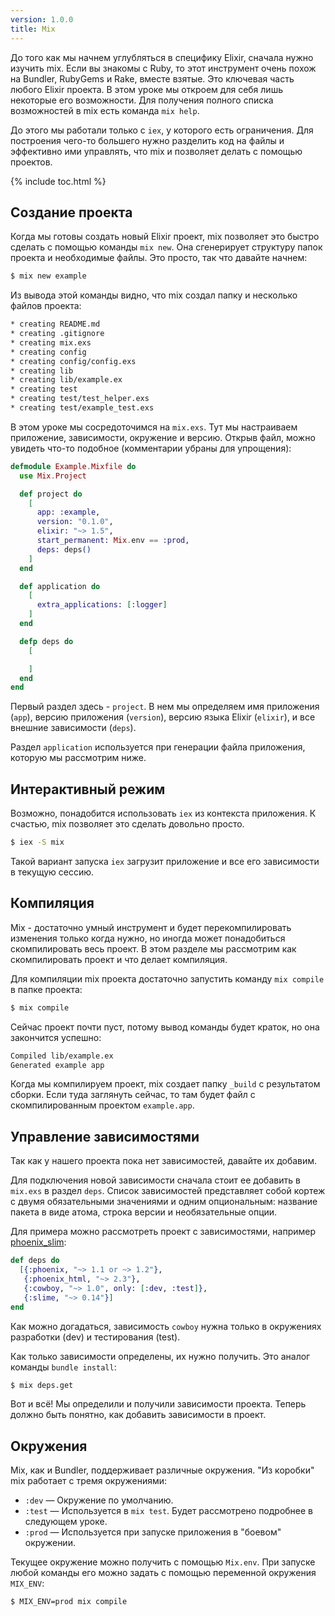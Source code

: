 ```yaml
---
version: 1.0.0
title: Mix
---
```


До того как мы начнем углубляться в специфику Elixir, сначала нужно изучить mix. Если вы знакомы с Ruby, то этот инструмент очень похож на Bundler, RubyGems и Rake, вместе взятые. Это ключевая часть любого Elixir проекта. В этом уроке мы откроем для себя лишь некоторые его возможности. Для получения полного списка возможностей в mix есть команда `mix help`.

До этого мы работали только с `iex`, у которого есть ограничения. Для построения чего-то большего нужно разделить код на файлы и эффективно ими управлять, что mix и позволяет делать с помощью проектов.

{% include toc.html %}

## Создание проекта

Когда мы готовы создать новый Elixir проект, mix позволяет это быстро сделать с помощью команды `mix new`. Она сгенерирует структуру папок проекта и необходимые файлы. Это просто, так что давайте начнем:

```bash
$ mix new example
```

Из вывода этой команды видно, что mix создал папку и несколько файлов проекта:

```bash
* creating README.md
* creating .gitignore
* creating mix.exs
* creating config
* creating config/config.exs
* creating lib
* creating lib/example.ex
* creating test
* creating test/test_helper.exs
* creating test/example_test.exs
```

В этом уроке мы сосредоточимся на `mix.exs`. Тут мы настраиваем приложение, зависимости, окружение и версию. Открыв файл, можно увидеть что-то подобное (комментарии убраны для упрощения):

```elixir
defmodule Example.Mixfile do
  use Mix.Project

  def project do
    [
      app: :example,
      version: "0.1.0",
      elixir: "~> 1.5",
      start_permanent: Mix.env == :prod,
      deps: deps()
    ]
  end

  def application do
    [
      extra_applications: [:logger]
    ]
  end

  defp deps do
    [

    ]
  end
end
```

Первый раздел здесь - `project`. В нем мы определяем имя приложения (`app`), версию приложения (`version`), версию языка Elixir (`elixir`), и все внешние зависимости (`deps`).

Раздел `application` используется при генерации файла приложения, которую мы рассмотрим ниже.

## Интерактивный режим

Возможно, понадобится использовать `iex` из контекста приложения. К счастью, mix позволяет это сделать довольно просто.

```bash
$ iex -S mix
```

Такой вариант запуска `iex` загрузит приложение и все его зависимости в текущую сессию.

## Компиляция

Mix - достаточно умный инструмент и будет перекомпилировать изменения только когда нужно, но иногда может понадобиться скомпилировать весь проект. В этом разделе мы рассмотрим как скомпилировать проект и что делает компиляция.

Для компиляции mix проекта достаточно запустить команду `mix compile` в папке проекта:

```bash
$ mix compile
```

Сейчас проект почти пуст, потому вывод команды будет краток, но она закончится успешно:

```bash
Compiled lib/example.ex
Generated example app
```

Когда мы компилируем проект, mix создает папку `_build` с результатом сборки. Если туда заглянуть сейчас, то там будет файл с скомпилированным проектом `example.app`.

## Управление зависимостями

Так как у нашего проекта пока нет зависимостей, давайте их добавим.

Для подключения новой зависимости сначала стоит ее добавить в `mix.exs` в раздел `deps`. Список зависимостей представляет собой кортеж с двумя обязательными значениями и одним опциональным: название пакета в виде атома, строка версии и необязательные опции.

Для примера можно рассмотреть проект с зависимостями, например [phoenix_slim](https://github.com/doomspork/phoenix_slim):

```elixir
def deps do
  [{:phoenix, "~> 1.1 or ~> 1.2"},
   {:phoenix_html, "~> 2.3"},
   {:cowboy, "~> 1.0", only: [:dev, :test]},
   {:slime, "~> 0.14"}]
end
```

Как можно догадаться, зависимость `cowboy` нужна только в окружениях разработки (dev) и тестирования (test).

Как только зависимости определены, их нужно получить. Это аналог команды `bundle install`:

```bash
$ mix deps.get
```

Вот и всё! Мы определили и получили зависимости проекта. Теперь должно быть понятно, как добавить зависимости в проект.

## Окружения

Mix, как и Bundler, поддерживает различные окружения. "Из коробки" mix работает с тремя окружениями:

+ `:dev` — Окружение по умолчанию.
+ `:test` — Используется в `mix test`. Будет рассмотрено подробнее в следующем уроке.
+ `:prod` — Используется при запуске приложения в "боевом" окружении.

Текущее окружение можно получить с помощью `Mix.env`. При запуске любой команды его можно задать с помощью переменной окружения `MIX_ENV`:

```bash
$ MIX_ENV=prod mix compile
```
